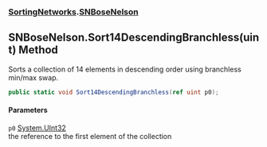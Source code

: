 ### [SortingNetworks](SortingNetworks.md 'SortingNetworks').[SNBoseNelson](SortingNetworks_SNBoseNelson.md 'SortingNetworks.SNBoseNelson')
## SNBoseNelson.Sort14DescendingBranchless(uint) Method
Sorts a collection of 14 elements in descending order using branchless min/max swap.  
```csharp
public static void Sort14DescendingBranchless(ref uint p0);
```
#### Parameters
<a name='SortingNetworks_SNBoseNelson_Sort14DescendingBranchless(uint)_p0'></a>
`p0` [System.UInt32](https://docs.microsoft.com/en-us/dotnet/api/System.UInt32 'System.UInt32')  
the reference to the first element of the collection
  
